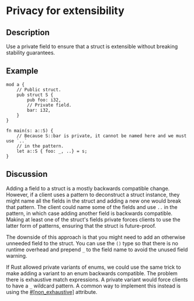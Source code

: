 # Privacy for extensibility

## Description

Use a private field to ensure that a struct is extensible without breaking
stability guarantees.

## Example

```rust,ignore
mod a {
    // Public struct.
    pub struct S {
        pub foo: i32,
        // Private field.
        bar: i32,
    }
}

fn main(s: a::S) {
    // Because S::bar is private, it cannot be named here and we must use `..`
    // in the pattern.
    let a::S { foo: _, ..} = s;
}

```

## Discussion

Adding a field to a struct is a mostly backwards compatible change.
However, if a client uses a pattern to deconstruct a struct instance, they might name all the fields in the struct
and adding a new one would break that pattern.
The client could name some of the fields and use `..` in the pattern, in which case adding another field is backwards compatible.
Making at least one of the struct's fields private forces clients to use the latter form of patterns, ensuring that the struct is future-proof.

The downside of this approach is that you might need to add an otherwise unneeded field to the struct.
You can use the `()` type so that there is no runtime overhead and prepend `_` to the field name to avoid the unused field warning.

If Rust allowed private variants of enums, we could use the same trick to make adding a variant to an enum backwards compatible.
The problem there is exhaustive match expressions.
A private variant would force clients to have a `_` wildcard pattern.
A common way to implement this instead is using the [#[non_exhaustive]](https://doc.rust-lang.org/reference/attributes/type_system.html) attribute.

